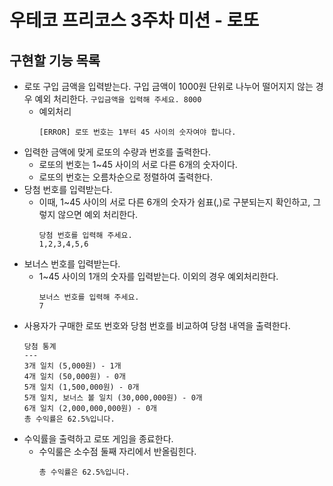 # 우테코 프리코스 3주차 미션 - 로또

## 구현할 기능 목록
- 로또 구입 금액을 입력받는다. 구입 금액이 1000원 단위로 나누어 떨어지지 않는 경우 예외 처리한다.
        ```
        구입금액을 입력해 주세요.
        8000
        ```
    - 예외처리
        ```
        [ERROR] 로또 번호는 1부터 45 사이의 숫자여야 합니다.
        ```
- 입력한 금액에 맞게 로또의 수량과 번호를 출력한다.
    - 로또의 번호는 1~45 사이의 서로 다른 6개의 숫자이다.
    - 로또의 번호는 오름차순으로 정렬하여 출력한다.
- 당첨 번호를 입력받는다.
    - 이때, 1~45 사이의 서로 다른 6개의 숫자가 쉼표(,)로 구분되는지 확인하고, 그렇지 않으면 예외 처리한다.
        ```
        당첨 번호를 입력해 주세요.
        1,2,3,4,5,6
        ```
- 보너스 번호를 입력받는다.
    - 1~45 사이의 1개의 숫자를 입력받는다. 이외의 경우 예외처리한다.
        ```
        보너스 번호를 입력해 주세요.
        7
        ```
- 사용자가 구매한 로또 번호와 당첨 번호를 비교하여 당첨 내역을 출력한다.
    ```
    당첨 통계
    ---
    3개 일치 (5,000원) - 1개
    4개 일치 (50,000원) - 0개
    5개 일치 (1,500,000원) - 0개
    5개 일치, 보너스 볼 일치 (30,000,000원) - 0개
    6개 일치 (2,000,000,000원) - 0개
    총 수익률은 62.5%입니다.
    ```
- 수익률을 출력하고 로또 게임을 종료한다.
    - 수익룰은 소수점 둘째 자리에서 반올림힌다.
        ```
        총 수익률은 62.5%입니다.
        ```